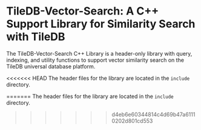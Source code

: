 # TileDB-Vector-Search: A C++ Support Library for Similarity Search with TileDB

The TileDB-Vector-Search C++ Library is a header-only library with query, indexing, and utility functions to support vector similarity search on the TileDB universal database platform.

<<<<<<< HEAD
The header files for the library are located in the `include` directory.  

=======
The header files for the library are located in the `include` directory.
>>>>>>> d4eb6e60344814c4d69b47a61110202d801cd553
